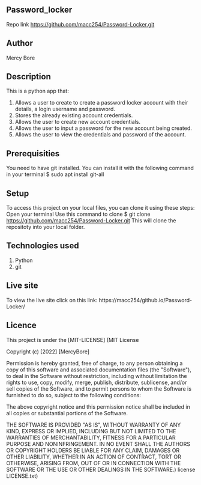 ## Password_locker
Repo link https://github.com/macc254/Password-Locker.git

## Author
Mercy Bore

## Description
This is a python app that:
1. Allows a user to create  to create a password locker account with their details, a login username and password.
2. Stores the already existing account credentials.
3. Allows the user to create new account credentials.
4. Allows the user to input a password for the new account being created.
5. Allows the user to view the credentials and password of the account.

## Prerequisities
You need to have git installed.
You can install it with the following command in your terminal
  $ sudo apt install git-all

## Setup
To access this project on your local files, you can clone it using these steps:
Open your terminal
Use this command to clone 
 $ git clone https://github.com/macc254/Password-Locker.git
 This will clone the repositoty into your local folder.

## Technologies used
1. Python
2. git

## Live site
To view the live site click on this link: 
https://macc254/github.io/Password-Locker/

## Licence
This project is under the [MIT-LICENSE]
(MIT License

Copyright (c) [2022] [MercyBore]

Permission is hereby granted, free of charge, to any person obtaining a copy of this software and associated documentation files (the "Software"), to deal in the Software without restriction, including without limitation the rights to use, copy, modify, merge, publish, distribute, sublicense, and/or sell copies of the Software, and to permit persons to whom the Software is furnished to do so, subject to the following conditions:

The above copyright notice and this permission notice shall be included in all copies or substantial portions of the Software.

THE SOFTWARE IS PROVIDED "AS IS", WITHOUT WARRANTY OF ANY KIND, EXPRESS OR IMPLIED, INCLUDING BUT NOT LIMITED TO THE WARRANTIES OF MERCHANTABILITY, FITNESS FOR A PARTICULAR PURPOSE AND NONINFRINGEMENT. IN NO EVENT SHALL THE AUTHORS OR COPYRIGHT HOLDERS BE LIABLE FOR ANY CLAIM, DAMAGES OR OTHER LIABILITY, WHETHER IN AN ACTION OF CONTRACT, TORT OR OTHERWISE, ARISING FROM, OUT OF OR IN CONNECTION WITH THE SOFTWARE OR THE USE OR OTHER DEALINGS IN THE SOFTWARE.) license LICENSE.txt)